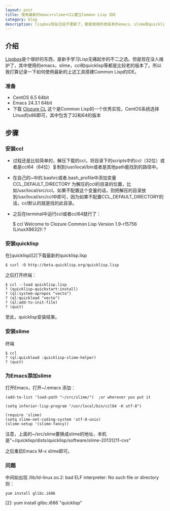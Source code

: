 ```yaml
---
layout: post
title: 使用最新的emacs+slime+CCL建立Common Lisp IDE
category: blog
description: lispbox现在已经不更新了，都是使用的老版本的emacs、slime和quicklisp
---
```


## 介绍

[Lispbox][0]是个很好的东西，是新手学习Lisp无痛起步的不二之选。但是现在没人维护了，其中使用的emacs，slime，ccl和quicklisp等都是比较老的版本了。所以我打算记录一下如何使用最新的上述工具搭建Common Lisp的IDE。

### 准备

- CentOS 6.5 64bit
- Emacs 24.3.1 64bit
- 下载 [Clozure CL][1] 这个是Common Lisp的一个优秀实现，CentOS系统选择 Linux的x86即可，其中包含了32和64的版本

## 步骤

### 安装ccl

- 过程还是比较简单的，解压下载的ccl，将目录下的scripts中的ccl（32位）或者是ccl64（64位）复制到/usr/local/bin或者是其他path能找到的路径中。
- 在自己的~中的.bashrc或者.bash_profile中添加变量 CCL\_DEFAULT\_DIRECTORY 为解压的ccl的目录的位置，比如/usr/local/src/ccl，如果不配置这个变量的话，则把解压的目录放到/usr/local/src/ccl中即可，因为如果不配置CCL\_DEFAULT\_DIRECTORY的话，ccl默认的就是找的此目录。
- 之后在terminal中运行ccl或者ccl64就行了：

	$ ccl
	Welcome to Clozure Common Lisp Version 1.9-r15756  (LinuxX8632)!
	? 
	
### 安装quicklisp

在[quicklisp][2]下载最新的quicklisp.lisp

	$ curl -O http://beta.quicklisp.org/quicklisp.lisp

之后打开终端：

	$ ccl --load quicklisp.lisp
	? (quicklisp-quickstart:install)
	? (ql:system-apropos "vecto")
	? (ql:quickload "vecto")
	? (ql:add-to-init-file)
	? (quit)
至此，quicklisp安装结束。

### 安装slime

终端

	$ ccl
	? (ql:quickload :quicklisp-slime-helper)
	? (quit)

### 为Emacs添加slime

打开Emacs，打开~/.emacs 添加：

	(add-to-list 'load-path "~/src/slime/")  ;or wherever you put it

	(setq inferior-lisp-program "/usr/local/bin/ccl64 -K utf-8")

	(require 'slime)
	(setq slime-net-coding-system 'utf-8-unix)
	(slime-setup '(slime-fancy))

注意，上面的~/src/slime要换成slime的地址，本机是"~/quicklisp/dists/quicklisp/software/slime-20131211-cvs"


之后重启Emacs M-x slime即可。

### 问题

中间如出现 /lib/ld-linux.so.2: bad ELF interpreter: No such file or directory 则：

	yum install glibc.i686


[0]: http://common-lisp.net/project/lispbox/ "Lispbox"
[1]: http://ccl.clozure.com/download.html "clozure CL"
[2]: yum install glibc.i686 "quicklisp"

